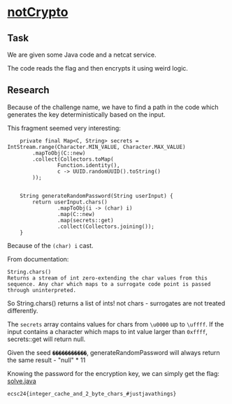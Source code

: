 # [notCrypto](https://hack.cert.pl/challenge/notCrypto)

## Task

We are given some Java code and a netcat service.

The code reads the flag and then encrypts it using weird logic.

## Research

Because of the challenge name, we have to find a path in the code which generates the key deterministically based on the input.

This fragment seemed very interesting:
```
    private final Map<C, String> secrets = IntStream.range(Character.MIN_VALUE, Character.MAX_VALUE)
        .mapToObj(C::new)
        .collect(Collectors.toMap(
                Function.identity(),
                c -> UUID.randomUUID().toString()
        ));


    String generateRandomPassword(String userInput) {
        return userInput.chars()
                .mapToObj(i -> (char) i)
                .map(C::new)
                .map(secrets::get)
                .collect(Collectors.joining());
    }
```

Because of the `(char) i` cast.

From documentation:

```
String.chars() 
Returns a stream of int zero-extending the char values from this sequence. Any char which maps to a surrogate code point is passed through uninterpreted.
```

So String.chars() returns a list of ints! not chars - surrogates are not treated differently.

The `secrets` array contains values for chars from `\u0000` up to `\uffff`. If the input contains a character which maps to int value larger than `0xffff`, secrets::get will return null.

Given the seed `�����������`, generateRandomPassword will always return the same result - "null" * 11

Knowing the password for the encryption key, we can simply get the flag: [solve.java](./solve.java)

`ecsc24{integer_cache_and_2_byte_chars_#justjavathings}`